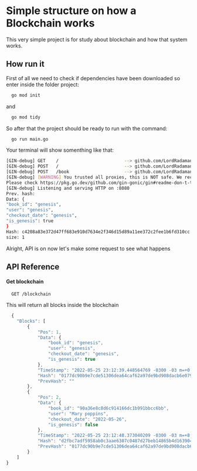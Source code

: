 
# Simple structure on how a Blockchain works

This very simple project is for study about blockchain and how that system works.


## How run it

First of all we need to check if dependencies have been downloaded so 
enter inside the folder project:

```bash
  go mod init
```
and
```bash
  go mod tidy
```
So after that the project should be ready to run with the command:

```bash
  go run main.go
```

Your terminal will show somenthing like that:

```bash
[GIN-debug] GET    /                         --> github.com/LordRadamanthys/blockchain_golang/src/application/ports.BlockchainController.GetBlockchain-fm (3 handlers)
[GIN-debug] POST   /                         --> github.com/LordRadamanthys/blockchain_golang/src/application/ports.BlockchainController.WriteBlockchain-fm (3 handlers)
[GIN-debug] POST   /book                     --> github.com/LordRadamanthys/blockchain_golang/src/application/ports.BlockchainController.NewBook-fm (3 handlers)
[GIN-debug] [WARNING] You trusted all proxies, this is NOT safe. We recommend you to set a value.
Please check https://pkg.go.dev/github.com/gin-gonic/gin#readme-don-t-trust-all-proxies for details.
[GIN-debug] Listening and serving HTTP on :8080
Prev. hash: 
Data: {
"book_id": "genesis",
"user": "genesis",
"checkout_date": "genesis",
"is_genesis": true
}
Hash: c4208a83e372d47ff683e910d7634e2f346d15d89a11ee372c2fee1b6fd310cc
size: 1
```
Alright, API is on now let's make some request to see what happens


## API Reference

#### Get blockchain

```http
  GET /blockchain
```
This will return all blocks inside the blockchain

```javascript
  {
	"Blocks": [
		{
			"Pos": 1,
			"Data": {
				"book_id": "genesis",
				"user": "genesis",
				"checkout_date": "genesis",
				"is_genesis": true
			},
			"TimeStamp": "2022-05-25 23:12:39.448564769 -0300 -03 m=+0.001742821",
			"Hash": "0177dc90b9e7cde51306dea64caf62a97de9bd908dacb6e07985ca59662a42a9",
			"PrevHash": ""
		},
		{
			"Pos": 2,
			"Data": {
				"book_id": "90a36e8c8d6c914166dc1b991bbcc6bb",
				"user": "Mary poppins",
				"checkout_date": "2022-05-26",
				"is_genesis": false
			},
			"TimeStamp": "2022-05-25 23:12:48.373040209 -0300 -03 m=+8.926218281",
			"Hash": "d2fbc7adf5958ab0c3aae6307c0487d27beb14865b4d16390452c1de95740845",
			"PrevHash": "0177dc90b9e7cde51306dea64caf62a97de9bd908dacb6e07985ca59662a42a9"
		}
	]
}
```